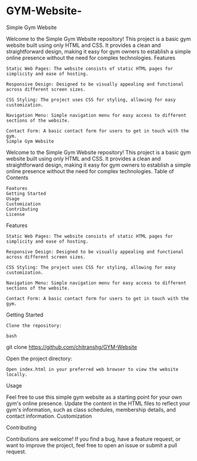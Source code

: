 # GYM-Website-
Simple Gym Website

Welcome to the Simple Gym Website repository! This project is a basic gym website built using only HTML and CSS. It provides a clean and straightforward design, making it easy for gym owners to establish a simple online presence without the need for complex technologies.
Features

    Static Web Pages: The website consists of static HTML pages for simplicity and ease of hosting.

    Responsive Design: Designed to be visually appealing and functional across different screen sizes.

    CSS Styling: The project uses CSS for styling, allowing for easy customization.

    Navigation Menu: Simple navigation menu for easy access to different sections of the website.

    Contact Form: A basic contact form for users to get in touch with the gym.
    Simple Gym Website

Welcome to the Simple Gym Website repository! This project is a basic gym website built using only HTML and CSS. It provides a clean and straightforward design, making it easy for gym owners to establish a simple online presence without the need for complex technologies.
Table of Contents

    Features
    Getting Started
    Usage
    Customization
    Contributing
    License

Features

    Static Web Pages: The website consists of static HTML pages for simplicity and ease of hosting.

    Responsive Design: Designed to be visually appealing and functional across different screen sizes.

    CSS Styling: The project uses CSS for styling, allowing for easy customization.

    Navigation Menu: Simple navigation menu for easy access to different sections of the website.

    Contact Form: A basic contact form for users to get in touch with the gym.

Getting Started

    Clone the repository:

    bash

git clone https://github.com/chitranshg/GYM-Website

Open the project directory:



    Open index.html in your preferred web browser to view the website locally.

Usage

Feel free to use this simple gym website as a starting point for your own gym's online presence. Update the content in the HTML files to reflect your gym's information, such as class schedules, membership details, and contact information.
Customization

    

Contributing

Contributions are welcome! If you find a bug, have a feature request, or want to improve the project, feel free to open an issue or submit a pull request.
